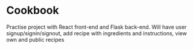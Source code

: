 # Cookbook
Practise project with React front-end and Flask back-end. Will have user signup/signin/signout, add recipe with ingredients and instructions, view own and public recipes
